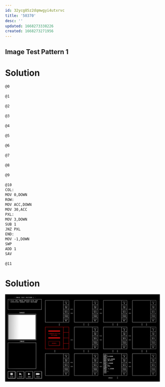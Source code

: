 ```yaml
---
id: 32ycg85z2dqmwgyi4utxrvc
title: '50370'
desc: ''
updated: 1668273338226
created: 1668273271956
---
```

## Image Test Pattern 1

# Solution

```
@0

@1

@2

@3

@4

@5

@6

@7

@8

@9

@10
COL: 
MOV 0,DOWN
ROW: 
MOV ACC,DOWN
MOV 30,ACC
PXL: 
MOV 3,DOWN
SUB 1
JNZ PXL
END: 
MOV -1,DOWN
SWP
ADD 1
SAV

@11

```

# Solution

![](/assets/images/2022-11-12-22-45-20.png)